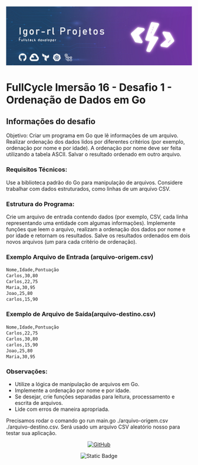 ![header-igor-projetos](https://github.com/igor-rl/assets/blob/main/img/github-projetcs-header.jpg)

# FullCycle Imersão 16 - Desafio 1 - Ordenação de Dados em Go

## Informações do desafio
Objetivo:
Criar um programa em Go que lê informações de um arquivo. Realizar ordenação dos dados lidos por diferentes critérios (por exemplo, ordenação por nome e por idade). A ordenação por nome deve ser feita utilizando a tabela ASCII. Salvar o resultado ordenado em outro arquivo.


### Requisitos Técnicos:
Use a biblioteca padrão do Go para manipulação de arquivos. Considere trabalhar com dados estruturados, como linhas de um arquivo CSV.


### Estrutura do Programa:
Crie um arquivo de entrada contendo dados (por exemplo, CSV, cada linha representando uma entidade com algumas informações).
Implemente funções que leem o arquivo, realizam a ordenação dos dados por nome e por idade e retornam os resultados.
Salve os resultados ordenados em dois novos arquivos (um para cada critério de ordenação).


### Exemplo Arquivo de Entrada (arquivo-origem.csv)
```
Nome,Idade,Pontuação
Carlos,30,80
Carlos,22,75
Maria,30,95
Joao,25,80
carlos,15,90
```

### Exemplo de Arquivo de Saída(arquivo-destino.csv)
```
Nome,Idade,Pontuação
Carlos,22,75
Carlos,30,80
carlos,15,90
Joao,25,80
Maria,30,95
```

### Observações:
- Utilize a lógica de manipulação de arquivos em Go.
- Implemente a ordenação por nome e por idade.
- Se desejar, crie funções separadas para leitura, processamento e escrita de arquivos.
- Lide com erros de maneira apropriada.


Precisamos rodar o comando go run main.go ./arquivo-origem.csv ./arquivo-destino.csv. Será usado um arquivo CSV aleatório nosso para testar sua aplicação.

<div align="center">

[![GitHub](https://img.shields.io/badge/GitHub-Igor_Lage-blue?style=social&logo=github)](https://github.com/igor-rl) 

![Static Badge](https://img.shields.io/badge/08--12--2023-black)


</div>